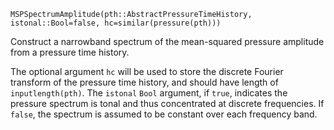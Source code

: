 ```
MSPSpectrumAmplitude(pth::AbstractPressureTimeHistory, istonal::Bool=false, hc=similar(pressure(pth)))
```

Construct a narrowband spectrum of the mean-squared pressure amplitude from a pressure time history.

The optional argument `hc` will be used to store the discrete Fourier transform of the pressure time history, and should have length of `inputlength(pth)`. The `istonal` `Bool` argument, if `true`, indicates the pressure spectrum is tonal and thus concentrated at discrete frequencies. If `false`, the spectrum is assumed to be constant over each frequency band.
